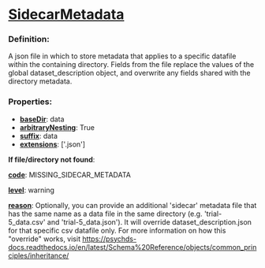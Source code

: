 # [SidecarMetadata](/en/latest/reference/schema/objects/files/SidecarMetadata "A json file in which to store metadata that applies to a specific datafile within the containing directory. Fields from the file replace the values of the global dataset_description object, and overwrite any fields shared with the directory metadata.")

### Definition:

A json file in which to store metadata that applies to a specific datafile within the containing directory. Fields from the file replace the values of the global dataset_description object, and overwrite any fields shared with the directory metadata.

### Properties:

- [**baseDir**](/en/latest/reference/schema/meta/defs/baseDir "Name of the directory under which the file object is expected to appear."): data
- [**arbitraryNesting**](/en/latest/reference/schema/meta/defs/arbitraryNesting "Indicator for whether a given file object is allowed to be nested within an arbitrary number of subdirectories."): True
- [**suffix**](/en/latest/reference/schema/meta/defs/suffix "String following the final '_' in a filename and preceding the '.' of the extension. Used to identify datafiles primarily."): data
- [**extensions**](/en/latest/reference/schema/meta/defs/extensions "Extension of current file including initial dot"): ['.json']

**If file/directory not found**:

[**code**](/en/latest/reference/schema/meta/defs/code): MISSING_SIDECAR_METADATA

[**level**](/en/latest/reference/schema/meta/defs/level): warning

[**reason**](/en/latest/reference/schema/meta/defs/reason): Optionally, you can provide an additional 'sidecar' metadata file that has the same name as a data file in the same directory (e.g. 'trial-5_data.csv' and 'trial-5_data.json'). It will override dataset_description.json for that specific csv datafile only. For more information on how this "override" works, visit https://psychds-docs.readthedocs.io/en/latest/Schema%20Reference/objects/common_principles/inheritance/